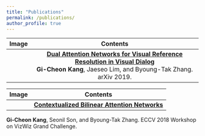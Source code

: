 ```yaml
---
title: "Publications"
permalink: /publications/
author_profile: true
---
```


| Image             |  Contents |
:-------------------------:|:-------------------------:
![]()  | <b>[Dual Attention Networks for Visual Reference Resolution in Visual Dialog](https://arxiv.org/abs/1902.09368)</b> <br> <b>Gi-Cheon Kang</b>, Jaeseo Lim, and Byoung-Tak Zhang. arXiv 2019.

| Image             |  Contents |
:-------------------------:|:-------------------------:
![]()  | <b>[Contextualized Bilinear Attention Networks](https://bi.snu.ac.kr/Publications/Conferences/International/ECCV2018_Workshop_VizWiz_GCKang.pdf)</b><br> 
<b>Gi-Cheon Kang</b>, Seonil Son, and Byoung-Tak Zhang. ECCV 2018 Workshop on VizWiz Grand Challenge.




